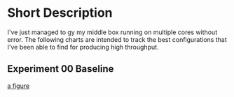 # Short Description

I've just managed to gy my middle box running on multiple cores without error. The following charts are intended to track the best configurations that I've been able to find for producing high throughput.

## Experiment 00 Baseline

<a href="01.tooltip.html">a figure</a>






